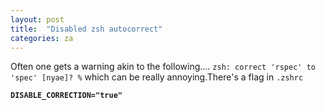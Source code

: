 ```yaml
---
layout: post
title:  "Disabled zsh autocorrect"
categories: za
---
```


Often one gets a warning akin to the following.... `zsh: correct 'rspec' to 'spec' [nyae]? %`  which can be really annoying.There's a flag in   `.zshrc `

__`DISABLE_CORRECTION="true"`__